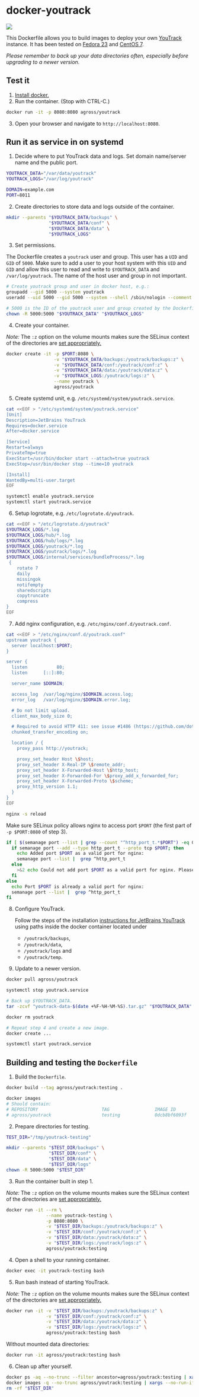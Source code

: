 # docker-youtrack

[![](https://imagelayers.io/badge/agross/youtrack:latest.svg)](https://imagelayers.io/?images=agross/youtrack:latest 'Get your own badge on imagelayers.io')

This Dockerfile allows you to build images to deploy your own [YouTrack](http://www.jetbrains.com/youtrack/) instance. It has been tested on [Fedora 23](https://getfedora.org/) and [CentOS 7](https://www.centos.org/).

*Please remember to back up your data directories often, especially before upgrading to a newer version.*

## Test it

1. [Install docker.](http://docs.docker.io/en/latest/installation/)
2. Run the container. (Stop with CTRL-C.)

  ```sh
  docker run -it -p 8080:8080 agross/youtrack
  ```

3. Open your browser and navigate to `http://localhost:8080`.

## Run it as service in on systemd

1. Decide where to put YouTrack data and logs. Set domain name/server name and the public port.

  ```sh
  YOUTRACK_DATA="/var/data/youtrack"
  YOUTRACK_LOGS="/var/log/youtrack"

  DOMAIN=example.com
  PORT=8011
  ```

2. Create directories to store data and logs outside of the container.

  ```sh
  mkdir --parents "$YOUTRACK_DATA/backups" \
                  "$YOUTRACK_DATA/conf" \
                  "$YOUTRACK_DATA/data" \
                  "$YOUTRACK_LOGS"
  ```

3. Set permissions.

  The Dockerfile creates a `youtrack` user and group. This user has a `UID` and `GID` of `5000`. Make sure to add a user to your host system with this `UID` and `GID` and allow this user to read and write to `$YOUTRACK_DATA` and `/var/log/youtrack`. The name of the host user and group in not important.

  ```sh
  # Create youtrack group and user in docker host, e.g.:
  groupadd --gid 5000 --system youtrack
  useradd --uid 5000 --gid 5000 --system --shell /sbin/nologin --comment "JetBrains YouTrack" youtrack

  # 5000 is the ID of the youtrack user and group created by the Dockerfile.
  chown -R 5000:5000 "$YOUTRACK_DATA" "$YOUTRACK_LOGS"
  ```

4. Create your container.

  *Note:* The `:z` option on the volume mounts makes sure the SELinux context of the directories are [set appropriately.](http://www.projectatomic.io/blog/2015/06/using-volumes-with-docker-can-cause-problems-with-selinux/)

  ```sh
  docker create -it -p $PORT:8080 \
                    -v "$YOUTRACK_DATA/backups:/youtrack/backups:z" \
                    -v "$YOUTRACK_DATA/conf:/youtrack/conf:z" \
                    -v "$YOUTRACK_DATA/data:/youtrack/data:z" \
                    -v "$YOUTRACK_LOGS:/youtrack/logs:z" \
                    --name youtrack \
                    agross/youtrack
  ```

5. Create systemd unit, e.g. `/etc/systemd/system/youtrack.service`.

  ```sh
  cat <<EOF > "/etc/systemd/system/youtrack.service"
  [Unit]
  Description=JetBrains YouTrack
  Requires=docker.service
  After=docker.service

  [Service]
  Restart=always
  PrivateTmp=true
  ExecStart=/usr/bin/docker start --attach=true youtrack
  ExecStop=/usr/bin/docker stop --time=10 youtrack

  [Install]
  WantedBy=multi-user.target
  EOF

  systemctl enable youtrack.service
  systemctl start youtrack.service
  ```

6. Setup logrotate, e.g. `/etc/logrotate.d/youtrack`.

  ```sh
  cat <<EOF > "/etc/logrotate.d/youtrack"
  $YOUTRACK_LOGS/*.log
  $YOUTRACK_LOGS/hub/*.log
  $YOUTRACK_LOGS/hub/logs/*.log
  $YOUTRACK_LOGS/youtrack/*.log
  $YOUTRACK_LOGS/youtrack/logs/*.log
  $YOUTRACK_LOGS/internal/services/bundleProcess/*.log
   {
      rotate 7
      daily
      missingok
      notifempty
      sharedscripts
      copytruncate
      compress
  }
  EOF
  ```
7. Add nginx configuration, e.g. `/etc/nginx/conf.d/youtrack.conf`.

  ```sh
  cat <<EOF > "/etc/nginx/conf.d/youtrack.conf"
  upstream youtrack {
    server localhost:$PORT;
  }

  server {
    listen           80;
    listen      [::]:80;

    server_name $DOMAIN;

    access_log  /var/log/nginx/$DOMAIN.access.log;
    error_log   /var/log/nginx/$DOMAIN.error.log;

    # Do not limit upload.
    client_max_body_size 0;

    # Required to avoid HTTP 411: see issue #1486 (https://github.com/dotcloud/docker/issues/1486)
    chunked_transfer_encoding on;

    location / {
      proxy_pass http://youtrack;

      proxy_set_header Host \$host;
      proxy_set_header X-Real-IP \$remote_addr;
      proxy_set_header X-Forwarded-Host \$http_host;
      proxy_set_header X-Forwarded-For \$proxy_add_x_forwarded_for;
      proxy_set_header X-Forwarded-Proto \$scheme;
      proxy_http_version 1.1;
    }
  }
  EOF

  nginx -s reload
  ```

  Make sure SELinux policy allows nginx to access port `$PORT` (the first part of `-p $PORT:8080` of step 3).

  ```sh
  if [ $(semanage port --list | grep --count "^http_port_t.*$PORT") -eq 0 ]; then
    if semanage port --add --type http_port_t --proto tcp $PORT; then
      echo Added port $PORT as a valid port for nginx:
      semanage port --list |  grep ^http_port_t
    else
      >&2 echo Could not add port $PORT as a valid port for nginx. Please add it yourself. More information: http://axilleas.me/en/blog/2013/selinux-policy-for-nginx-and-gitlab-unix-socket-in-fedora-19/
    fi
  else
    echo Port $PORT is already a valid port for nginx:
    semanage port --list |  grep ^http_port_t
  fi
  ```

8. Configure YouTrack.

    Follow the steps of the installation [instructions for JetBrains YouTrack](https://confluence.jetbrains.com/display/YTD65/Installing+YouTrack+with+ZIP+Distribution) using paths inside the docker container located under

    * `/youtrack/backups`,
    * `/youtrack/data`,
    * `/youtrack/logs` and
    * `/youtrack/temp`.

9. Update to a newer version.

  ```sh
  docker pull agross/youtrack

  systemctl stop youtrack.service

  # Back up $YOUTRACK_DATA.
  tar -zcvf "youtrack-data-$(date +%F-%H-%M-%S).tar.gz" "$YOUTRACK_DATA"

  docker rm youtrack

  # Repeat step 4 and create a new image.
  docker create ...

  systemctl start youtrack.service
  ```

## Building and testing the `Dockerfile`

1. Build the `Dockerfile`.

  ```sh
  docker build --tag agross/youtrack:testing .

  docker images
  # Should contain:
  # REPOSITORY                        TAG                 IMAGE ID            CREATED             VIRTUAL SIZE
  # agross/youtrack                   testing             0dcb8bf6093f        49 seconds ago      405.4 MB

  ```

2. Prepare directories for testing.

  ```sh
  TEST_DIR="/tmp/youtrack-testing"

  mkdir --parents "$TEST_DIR/backups" \
                  "$TEST_DIR/conf" \
                  "$TEST_DIR/data" \
                  "$TEST_DIR/logs"
  chown -R 5000:5000 "$TEST_DIR"
  ```

3. Run the container built in step 1.

  *Note:* The `:z` option on the volume mounts makes sure the SELinux context of the directories are [set appropriately.](http://www.projectatomic.io/blog/2015/06/using-volumes-with-docker-can-cause-problems-with-selinux/)

  ```sh
  docker run -it --rm \
                 --name youtrack-testing \
                 -p 8080:8080 \
                 -v "$TEST_DIR/backups:/youtrack/backups:z" \
                 -v "$TEST_DIR/conf:/youtrack/conf:z" \
                 -v "$TEST_DIR/data:/youtrack/data:z" \
                 -v "$TEST_DIR/logs:/youtrack/logs:z" \
                 agross/youtrack:testing
  ```

4. Open a shell to your running container.

  ```sh
  docker exec -it youtrack-testing bash
  ```

5. Run bash instead of starting YouTrack.

  *Note:* The `:z` option on the volume mounts makes sure the SELinux context of the directories are [set appropriately.](http://www.projectatomic.io/blog/2015/06/using-volumes-with-docker-can-cause-problems-with-selinux/)

  ```sh
  docker run -it -v "$TEST_DIR/backups:/youtrack/backups:z" \
                 -v "$TEST_DIR/conf:/youtrack/conf:z" \
                 -v "$TEST_DIR/data:/youtrack/data:z" \
                 -v "$TEST_DIR/logs:/youtrack/logs:z" \
                 agross/youtrack:testing bash
  ```

  Without mounted data directories:

  ```sh
  docker run -it agross/youtrack:testing bash
  ```

6. Clean up after yourself.

  ```sh
  docker ps -aq --no-trunc --filter ancestor=agross/youtrack:testing | xargs --no-run-if-empty docker rm
  docker images -q --no-trunc agross/youtrack:testing | xargs --no-run-if-empty docker rmi
  rm -rf "$TEST_DIR"
  ```
